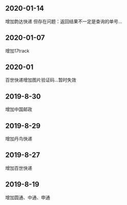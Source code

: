 ## 2020-01-14
增加韵达快递 但存在问题：返回结果不一定是查询的单号...

## 2020-01-07
增加17track

## 2020-01
百世快递增加图片验证码...暂时失效

## 2019-8-30
增加中国邮政

## 2019-8-29
增加丹鸟快递

## 2019-8-27
增加百世快递

## 2019-8-19
增加圆通、中通、申通
